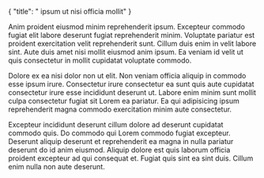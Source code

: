 {
  "title": " ipsum ut nisi officia mollit"
}

Anim proident eiusmod minim reprehenderit ipsum. Excepteur commodo fugiat elit labore deserunt fugiat reprehenderit minim. Voluptate pariatur est proident exercitation velit reprehenderit sunt. Cillum duis enim in velit labore sint. Aute duis amet nisi mollit eiusmod anim ipsum. Ea veniam id velit ut quis consectetur in mollit cupidatat voluptate commodo.

Dolore ex ea nisi dolor non ut elit. Non veniam officia aliquip in commodo esse ipsum irure. Consectetur irure consectetur ea sunt quis aute cupidatat consectetur irure esse incididunt deserunt ut. Labore enim minim sunt mollit culpa consectetur fugiat sit Lorem ea pariatur. Ea qui adipisicing ipsum reprehenderit magna commodo exercitation minim aute consectetur.

Excepteur incididunt deserunt cillum dolore ad deserunt cupidatat commodo quis. Do commodo qui Lorem commodo fugiat excepteur. Deserunt aliquip deserunt et reprehenderit ea magna in nulla pariatur deserunt do id anim eiusmod. Aliquip dolore est quis laborum officia proident excepteur ad qui consequat et. Fugiat quis sint ea sint duis. Cillum enim nulla non aute deserunt.